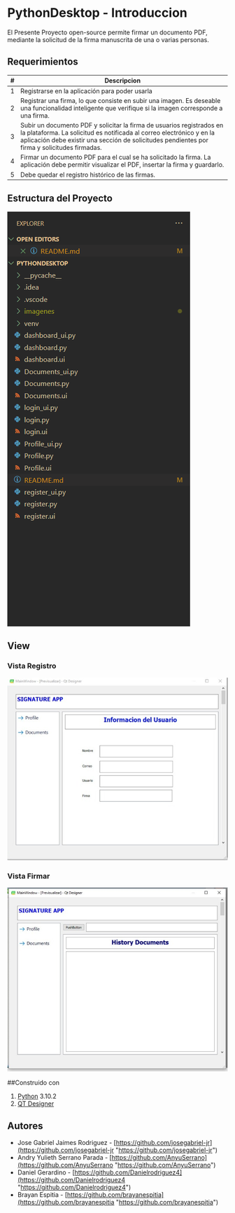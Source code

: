 # PythonDesktop - Introduccion

El Presente Proyecto open-source permite firmar un documento PDF, mediante la solicitud de la firma manuscrita de una o varias personas.

## Requerimientos

| #   | Descripcion                                                                                                                                                                                                                                    |
| --- | ---------------------------------------------------------------------------------------------------------------------------------------------------------------------------------------------------------------------------------------------- |
| 1   | Registrarse en la aplicación para poder usarla                                                                                                                                                                                                 |
| 2   | Registrar una firma, lo que consiste en subir una imagen. Es deseable una funcionalidad inteligente que verifique si la imagen corresponde a una firma.                                                                                        |
| 3   | Subir un documento PDF y solicitar la firma de usuarios registrados en la plataforma. La solicitud es notificada al correo electrónico y en la aplicación debe existir una sección de solicitudes pendientes por firma y solicitudes firmadas. |
| 4   | Firmar un documento PDF para el cual se ha solicitado la firma. La aplicación debe permitir visualizar el PDF, insertar la firma y guardarlo.                                                                                                  |
| 5   | Debe quedar el registro histórico de las firmas.                                                                                                                                                                                               |

## Estructura del Proyecto

![](https://github.com/Arquitectura-de-Software-UFPS-2022-I/PythonDesktop/blob/fb8e3d3398dc59b7988225877f673b08df7c81f7/imagenes/Estructura.PNG)

## View

### Vista Registro

![](https://github.com/Arquitectura-de-Software-UFPS-2022-I/PythonDesktop/blob/526c0240a9a9fcbc599e87010a5bbc7ced8b98b7/imagenes/View%20Registro.jpeg)

### Vista Firmar

![](https://github.com/Arquitectura-de-Software-UFPS-2022-I/PythonDesktop/blob/526c0240a9a9fcbc599e87010a5bbc7ced8b98b7/imagenes/View%20Firma.jpeg)

##Construido con

1. [Python](https://www.python.org/downloads/ "Python") 3.10.2
2. [QT Designer](https://build-system.fman.io/qt-designer-download "QT Designer")

## Autores

- Jose Gabriel Jaimes Rodriguez - [https://github.com/josegabriel-jr](https://github.com/josegabriel-jr "https://github.com/josegabriel-jr")
- Andry Yulieth Serrano Parada - [https://github.com/AnyuSerrano](https://github.com/AnyuSerrano "https://github.com/AnyuSerrano")
- Daniel Gerardino - [https://github.com/Danielrodriguez4](https://github.com/Danielrodriguez4 "https://github.com/Danielrodriguez4")
- Brayan Espitia - [https://github.com/brayanespitia](https://github.com/brayanespitia "https://github.com/brayanespitia")
